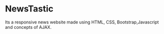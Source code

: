 # NewsTastic
Its a responsive news website made using HTML, CSS, Bootstrap,Javascript and concepts of AJAX. 
